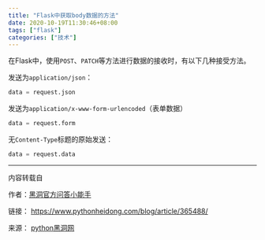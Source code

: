 ```yaml
---
title: "Flask中获取body数据的方法"
date: 2020-10-19T11:30:46+08:00
tags: ["flask"]
categories: ["技术"]
---
```


在Flask中，使用`POST`、`PATCH`等方法进行数据的接收时，有以下几种接受方法。

发送为`application/json`：

```py
data = request.json
```

发送为`application/x-www-form-urlencoded`（表单数据）

```py
data = request.form
```

无`Content-Type`标题的原始发送：

```py
data = request.data
```

---

内容转载自

作者：[黑洞官方问答小能手](https://www.pythonheidong.com/blog/黑洞官方问答小能手)

链接： https://www.pythonheidong.com/blog/article/365488/

来源： [python黑洞网](https://www.pythonheidong.com/)